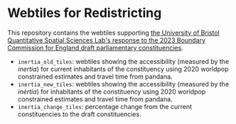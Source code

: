 # Webtiles for Redistricting

This repository contains the webtiles supporting [the University of Bristol Quantitative Spatial Sciences Lab's response to the 2023 Boundary Commission for England draft parliamentary constituencies](https://ljwolf.org/projects/bce/report.pdf). 

- `inertia_old_tiles`: webtiles showing the accessibility (measured by the *inertia*) for current inhabitants of the constituency using 2020 worldpop constrained estimates and travel time from pandana.
-  `inertia_new_tiles`: webtiles showing the accessibility (measured by the *inertia*) for inhabitants of the constituency using 2020 worldpop constrained estimates and travel time from pandana.
 - `inertia_change_tiles`: percentage change from the current constituencies to the draft constituencies. 
